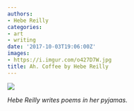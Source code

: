 ```yaml
---
authors:
- Hebe Reilly
categories:
- art
- writing
date: '2017-10-03T19:06:00Z'
images:
- https://i.imgur.com/o427D7W.jpg
title: Ah. Coffee by Hebe Reilly
---
```

![](https://i.imgur.com/o427D7W.jpg "")

_Hebe Reilly writes poems in her pyjamas._